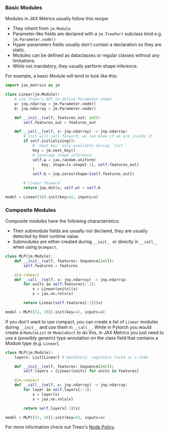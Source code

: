 <!-- ## Defining Modules -->

### Basic Modules
Modules in JAX Metrics usually follow this recipe:

* They inherit from `jm.Module`.
* Parameter-like fields are declared with a `jm.TreePart` subclass kind e.g. `jm.Parameter.node()`
* Hyper-parameters fields usually don't contain a declaration so they are static.
* Modules can be defined as dataclasses or regular classes without any limitations.
* While not mandatory, they usually perform shape inference.

For example, a basic Module will tend to look like this:

```python
import jax_metrics as jm

class Linear(jm.Module):
    # use Treeo's API to define Parameter nodes
    w: jnp.ndarray = jm.Parameter.node()
    b: jnp.ndarray = jm.Parameter.node()

    def __init__(self, features_out: int):
        self.features_out = features_out

    def __call__(self, x: jnp.ndarray) -> jnp.ndarray:
        # init will call forward, we can know if we are inside it
        if self.initializing():
            # `next_key` only available during `init`
            key = jm.next_key() 
            # leverage shape inference
            self.w = jax.random.uniform(
                key, shape=[x.shape[-1], self.features_out]
            )
            self.b = jnp.zeros(shape=[self.features_out])

        # linear forward
        return jnp.dot(x, self.w) + self.b

model = Linear(10).init(key=42, inputs=x)   
```
### Composite Modules

Composite modules have the following characteristics:

* Their submodule fields are usually not declared, they are usually detected by their runtime value.
* Submodules are either created during `__init__` or directly in `__call__` when using `@compact`.

```python
class MLP(jm.Module):
    def __init__(self, features: Sequence[int]):
        self.features = features

    @jm.compact
    def __call__(self, x: jnp.ndarray) -> jnp.ndarray:
        for units in self.features[:-1]:
            x = Linear(units)(x)
            x = jax.nn.relu(x)

        return Linear(self.features[-1])(x)

model = MLP([32, 10]).init(key=42, inputs=x)
```
If you don't want to use compact, you can create a list of `Linear` modules during `__init__` and use them in `__call__`. While in Pytorch you would create a `ModuleList` or `ModuleDict` to do this, in JAX Metrics you just need to use a (possibly generic) type annotation on the class field that contains a Module type (e.g. `Linear`).

```python
class MLP(jm.Module):
    layers: List[Linear] # mandatory: registers field as a node

    def __init__(self, features: Sequence[int]):
        self.layers = [Linear(units) for units in features]

    @jm.compact
    def __call__(self, x: jnp.ndarray) -> jnp.ndarray:
        for layer in self.layers[:-1]:
            x = layer(x)
            x = jax.nn.relu(x)

        return self.layers[-1](x)

model = MLP([32, 10]).init(key=42, inputs=x)
```
For more information check out Treeo's [Node Policy](https://cgarciae.github.io/treeo/user-guide/node-policy).